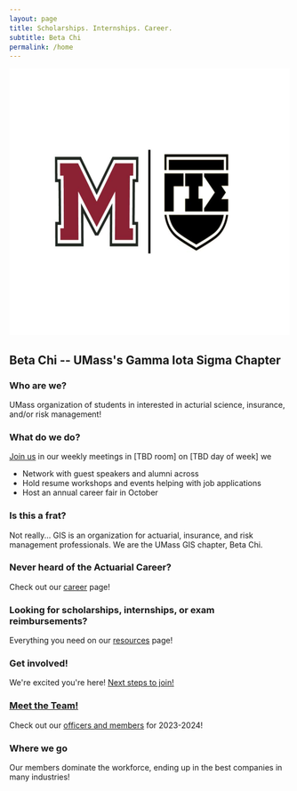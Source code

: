 ```yaml
---
layout: page
title: Scholarships. Internships. Career.
subtitle: Beta Chi
permalink: /home
---
```

<!-- TODO big spell check -->

<img src="/assets/img/umassGISLogo.jpg" alt="UMass GIS Logo" style="height: 480px; width:1080px;"/>

## Beta Chi -- UMass's Gamma Iota Sigma Chapter
### Who are we?
UMass organization of students in interested in acturial science, insurance, and/or risk management!

<!-- TODO fix room number -->
### What do we do?
[Join us](join) in our weekly meetings in [TBD room] on [TBD day of week] we
- Network with guest speakers and alumni across
- Hold resume workshops and events helping with job applications
- Host an annual career fair in October  

### Is this a frat?
Not really... GIS is an organization for actuarial, insurance, and risk management professionals.  We are the UMass GIS chapter, Beta Chi.

### Never heard of the Actuarial Career?
Check out our [career](career) page!

### Looking for scholarships, internships, or exam reimbursements?
Everything you need on our [resources](resources) page!

### Get involved!
We're excited you're here! [Next steps to join!](join)

<!-- TODO link to a separate markdown page -->
<!-- make page for current officers scrape linkedin and position -->
<!-- TODO fill out rest of this section! -->
### [Meet the Team!](team)
Check out our [officers and members](team) for 2023-2024!


<!-- TODO list a bunch of companies here where students have gone -->
### Where we go
Our members dominate the workforce, ending up in the best companies in many industries!